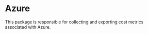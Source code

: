 # Azure

This package is responsible for collecting and exporting cost metrics associated with Azure.
